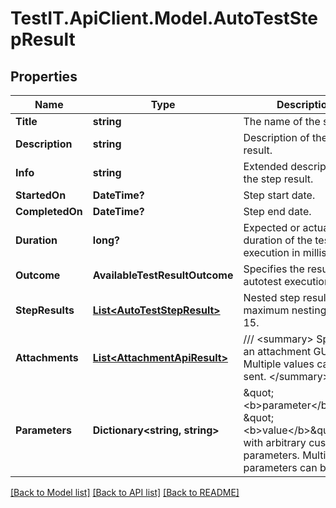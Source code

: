 # TestIT.ApiClient.Model.AutoTestStepResult

## Properties

Name | Type | Description | Notes
------------ | ------------- | ------------- | -------------
**Title** | **string** | The name of the step. | [optional] 
**Description** | **string** | Description of the step result. | [optional] 
**Info** | **string** | Extended description of the step result. | [optional] 
**StartedOn** | **DateTime?** | Step start date. | [optional] 
**CompletedOn** | **DateTime?** | Step end date. | [optional] 
**Duration** | **long?** | Expected or actual duration of the test run execution in milliseconds. | [optional] 
**Outcome** | **AvailableTestResultOutcome** | Specifies the result of the autotest execution. | [optional] 
**StepResults** | [**List&lt;AutoTestStepResult&gt;**](AutoTestStepResult.md) | Nested step results. The maximum nesting level is 15. | [optional] 
**Attachments** | [**List&lt;AttachmentApiResult&gt;**](AttachmentApiResult.md) | /// &lt;summary&gt; Specifies an attachment GUID. Multiple values can be sent. &lt;/summary&gt; | [optional] 
**Parameters** | **Dictionary&lt;string, string&gt;** | \&quot;&lt;b&gt;parameter&lt;/b&gt;\&quot;: \&quot;&lt;b&gt;value&lt;/b&gt;\&quot; pair with arbitrary custom parameters. Multiple parameters can be sent. | [optional] 

[[Back to Model list]](../README.md#documentation-for-models) [[Back to API list]](../README.md#documentation-for-api-endpoints) [[Back to README]](../README.md)

